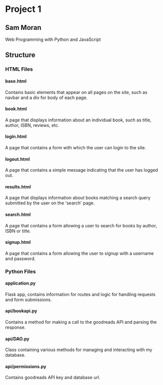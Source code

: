 # Project 1
## Sam Moran
Web Programming with Python and JavaScript

## Structure
### HTML Files
#### base.html
Contains basic elements that appear on all pages on the site, such as navbar and a div for body of
each page.

#### book.html
A page that displays information about an individual book, such as title, author, ISBN, reviews, etc.

#### login.html
A page that contains a form with which the user can login to the site.

#### logout.html
A page that contains a simple message indicating that the user has logged out.

#### results.html
A page that displays information about books matching a search query submitted by the user on the
'search' page.

#### search.html
A page that contains a form allowing a user to search for books by author, ISBN or title.

#### signup.html
A page that contains a form allowing the user to signup with a username and password.

### Python Files
#### application.py
Flask app, contains information for routes and logic for handling requests and form submissions.

#### api/bookapi.py
Contains a method for making a call to the goodreads API and parsing the response.

#### api/DAO.py
Class containing various methods for managing and interacting with my database.

#### api/permissions.py
Contains goodreads API key and database url.
